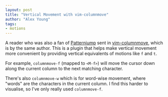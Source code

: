```yaml
---
layout: post
title: "Vertical Movement with vim-columnmove"
author: "Alex Young"
tags: 
- motions
---
```


A reader who was also a fan of [Patternjump](http://www.vim.org/scripts/script.php?script_id=4881) sent in [vim-columnmove](https://github.com/machakann/vim-columnmove), which is by the same author.  This is a plugin that helps make vertical movement more convenient by providing vertical equivalents of motions like `f` and `t`.

For example, `columnmove-f` (mapped to `<M-f>`) will move the cursor down along the current column to the next matching character.

There's also `columnmove-w` which is for word-wise movement, where "words" are the characters in the current column.  I find this harder to visualise, so I've only really used `columnmove-f`.
